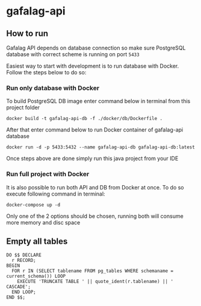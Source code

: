 # gafalag-api

## How to run
Gafalag API depends on database connection so make sure PostgreSQL database with correct scheme is running on port `5433`

Easiest way to start with development is to run database with Docker. Follow the steps below to do so:

### Run only database with Docker

To build PostgreSQL DB image enter command below in terminal from this project folder
```shell
docker build -t gafalag-api-db -f ./docker/db/Dockerfile .
```
After that enter command below to run Docker container of gafalag-api database
```shell
docker run -d -p 5433:5432 --name gafalag-api-db gafalag-api-db:latest
```
Once steps above are done simply run this java project from your IDE

### Run full project with Docker

It is also possible to run both API and DB from Docker at once. To do so execute following command in terminal:

```shell
docker-compose up -d
```

Only one of the 2 options should be chosen, running both will consume more memory and disc space 

## Empty all tables
```postgresql
DO $$ DECLARE
  r RECORD;
BEGIN
  FOR r IN (SELECT tablename FROM pg_tables WHERE schemaname = current_schema()) LOOP
    EXECUTE 'TRUNCATE TABLE ' || quote_ident(r.tablename) || ' CASCADE';
  END LOOP;
END $$;
```